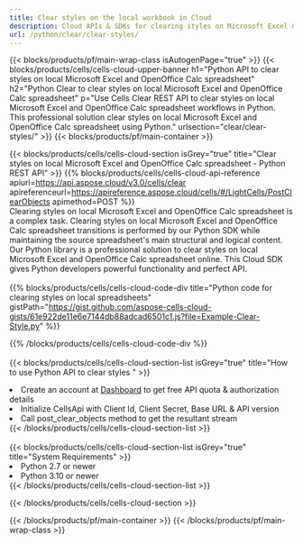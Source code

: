 ```yaml
---
title: Clear styles on the local workbook in Cloud 
description: Cloud APIs & SDKs for clearing styles on Microsoft Excel & OpenOffice Calc. Clear styles on local spreadsheets by the Cells Cloud API. SDK support kinds of development languages. They include Android, C#, Go, Java, NodeJS, Perl, PHP, Python, Ruby, and swift. 
url: /python/clear/clear-styles/
---
```



{{< blocks/products/pf/main-wrap-class isAutogenPage="true" >}}
{{< blocks/products/cells/cells-cloud-upper-banner h1="Python API to clear styles on local Microsoft Excel and OpenOffice Calc spreadsheet" h2="Python Clear to clear styles on local Microsoft Excel and OpenOffice Calc spreadsheet" p="Use Cells Clear REST API to clear styles on local Microsoft Excel and OpenOffice Calc spreadsheet workflows in Python. This professional solution clear styles on local Microsoft Excel and OpenOffice Calc spreadsheet using Python." urlsection="clear/clear-styles/" >}}
{{< blocks/products/pf/main-container >}}

{{< blocks/products/cells/cells-cloud-section isGrey="true"  title="Clear styles on local Microsoft Excel and OpenOffice Calc spreadsheet - Python REST API" >}}
{{% blocks/products/cells/cells-cloud-api-reference  apiurl=https://api.aspose.cloud/v3.0/cells/clear  apireferenceurl=https://apireference.aspose.cloud/cells/#/LightCells/PostClearObjects  apimethod=POST %}}
<br/>
Clearing styles on local Microsoft Excel and OpenOffice Calc spreadsheet is a complex task. Clearing styles on local Microsoft Excel and OpenOffice Calc spreadsheet transitions is performed by our Python SDK while maintaining the source spreadsheet's main structural and logical content. Our Python library is a professional solution to clear styles on local Microsoft Excel and OpenOffice Calc spreadsheet online. This Cloud SDK gives Python developers powerful functionality and perfect API.
<br/>
<br/>
{{% blocks/products/cells/cells-cloud-code-div title="Python code for clearing styles on local spreadsheets" gistPath="https://gist.github.com/aspose-cells-cloud-gists/61e922de11e6e7144db88adcad6501c1.js?file=Example-Clear-Style.py" %}}
  
{{% /blocks/products/cells/cells-cloud-code-div  %}}
<br/>
<br/>
{{< blocks/products/cells/cells-cloud-section-list isGrey="true"  title="How to use Python API to clear styles " >}}
<li>Create an account at <a href="https://dashboard.aspose.cloud/">Dashboard</a> to get free API quota & authorization details</li>
<li>Initialize CellsApi with Client Id, Client Secret, Base URL & API version</li>
<li>Call post_clear_objects method to get the resultant stream</li>
{{< /blocks/products/cells/cells-cloud-section-list >}}
<br/>
<br/>
{{< blocks/products/cells/cells-cloud-section-list isGrey="true"  title="System Requirements" >}}
<li>Python 2.7 or newer</li>
<li>Python 3.10 or newer</li>
{{< /blocks/products/cells/cells-cloud-section-list >}}

{{< /blocks/products/cells/cells-cloud-section >}}

{{< /blocks/products/pf/main-container >}}
{{< /blocks/products/pf/main-wrap-class >}}
